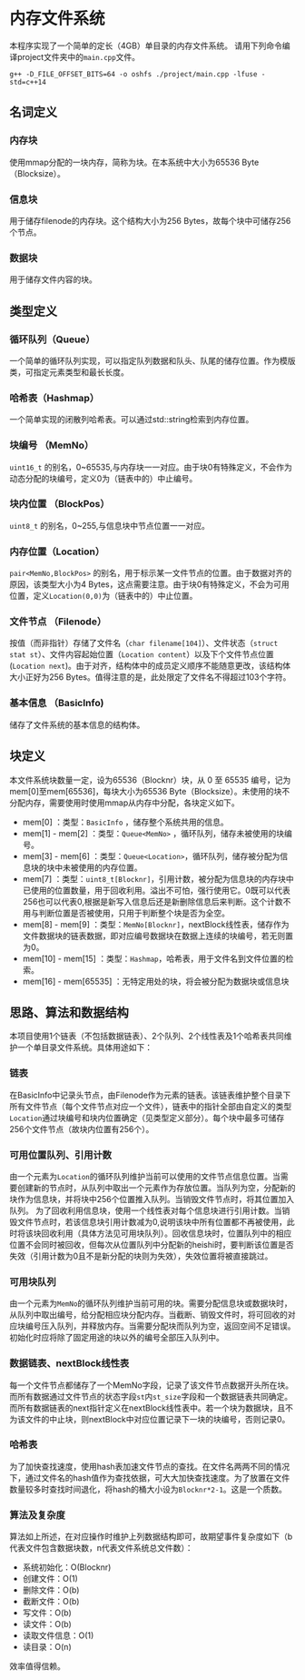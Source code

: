 # 内存文件系统

本程序实现了一个简单的定长（4GB）单目录的内存文件系统。
请用下列命令编译project文件夹中的``main.cpp``文件。

```
g++ -D_FILE_OFFSET_BITS=64 -o oshfs ./project/main.cpp -lfuse -std=c++14
```

## 名词定义

### 内存块

使用mmap分配的一块内存，简称为块。在本系统中大小为65536 Byte（Blocksize）。

### 信息块

用于储存filenode的内存块。这个结构大小为256 Bytes，故每个块中可储存256个节点。

### 数据块

用于储存文件内容的块。

## 类型定义

### 循环队列（Queue）

一个简单的循环队列实现，可以指定队列数据和队头、队尾的储存位置。作为模版类，可指定元素类型和最长长度。

### 哈希表（Hashmap）

一个简单实现的闭散列哈希表。可以通过std::string检索到内存位置。

### 块编号 （MemNo）

``uint16_t`` 的别名，0~65535,与内存块一一对应。由于块0有特殊定义，不会作为动态分配的块编号，定义0为（链表中的）中止编号。

### 块内位置 （BlockPos）

``uint8_t`` 的别名，0~255,与信息块中节点位置一一对应。

### 内存位置（Location）

``pair<MemNo,BlockPos>`` 的别名，用于标示某一文件节点的位置。由于数据对齐的原因，该类型大小为4 Bytes，这点需要注意。由于块0有特殊定义，不会为可用位置，定义``Location(0,0)``为（链表中的）中止位置。

### 文件节点 （Filenode）

按值（而非指针）存储了文件名（``char filename[104]``）、文件状态（``struct stat st``）、文件内容起始位置（``Location content``）以及下个文件节点位置(``Location next``)。由于对齐，结构体中的成员定义顺序不能随意更改，该结构体大小正好为256 Bytes。值得注意的是，此处限定了文件名不得超过103个字符。

### 基本信息 （BasicInfo)

储存了文件系统的基本信息的结构体。

## 块定义

本文件系统块数量一定，设为65536（Blocknr）块，从 0 至 65535 编号，记为mem[0]至mem[65536]，每块大小为65536 Byte（Blocksize）。未使用的块不分配内存，需要使用时使用mmap从内存中分配，各块定义如下。

* mem[0] ：类型：``BasicInfo`` ，储存整个系统共用的信息。 
* mem[1] - mem[2] ：类型：``Queue<MemNo>`` ，循环队列，储存未被使用的块编号。
* mem[3] - mem[6] ：类型：``Queue<Location>``，循环队列，储存被分配为信息块的块中未被使用的内存位置。
* mem[7] ：类型：``uint8_t[Blocknr]``，引用计数，被分配为信息块的内存块中已使用的位置数量，用于回收利用。溢出不可怕，强行使用它。0既可以代表256也可以代表0,根据是新写入信息后还是新删除信息后来判断。这个计数不用与判断位置是否被使用，只用于判断整个块是否为全空。
* mem[8] - mem[9] ：类型：``MemNo[Blocknr]``，nextBlock线性表，储存作为文件数据块的链表数据，即对应编号数据块在数据上连续的块编号，若无则置为0。
* mem[10] - mem[15] ：类型：``Hashmap``，哈希表，用于文件名到文件位置的检索。
* mem[16] - mem[65535] ：无特定用处的块，将会被分配为数据块或信息块

## 思路、算法和数据结构

本项目使用1个链表（不包括数据链表）、2个队列、2个线性表及1个哈希表共同维护一个单目录文件系统。具体用途如下：

### 链表

在BasicInfo中记录头节点，由Filenode作为元素的链表。该链表维护整个目录下所有文件节点（每个文件节点对应一个文件），链表中的指针全部由自定义的类型``Location``通过块编号和块内位置确定（见类型定义部分）。每个块中最多可储存256个文件节点（故块内位置有256个）。

### 可用位置队列、引用计数

由一个元素为``Location``的循环队列维护当前可以使用的文件节点信息位置。当需要创建新的节点时，从队列中取出一个元素作为存放位置。当队列为空，分配新的块作为信息块，并将块中256个位置推入队列。当销毁文件节点时，将其位置加入队列。
为了回收利用信息块，使用一个线性表对每个信息块进行引用计数。当销毁文件节点时，若该信息块引用计数减为0,说明该块中所有位置都不再被使用，此时将该块回收利用（具体方法见可用块队列）。回收信息块时，位置队列中的相应位置不会同时被回收，但每次从位置队列中分配新的heishi时，要判断该位置是否失效（引用计数为0且不是新分配的块则为失效），失效位置将被直接跳过。

### 可用块队列

由一个元素为``MemNo``的循环队列维护当前可用的块。需要分配信息块或数据块时，从队列中取出编号，给分配相应块分配内存。当截断、销毁文件时，将可回收的对应块编号压入队列，并释放内存。当需要分配块而队列为空，返回空间不足错误。初始化时应将除了固定用途的块以外的编号全部压入队列中。

### 数据链表、nextBlock线性表

每一个文件节点都储存了一个MemNo字段，记录了该文件节点数据开头所在块。而所有数据通过文件节点的状态字段``st``内``st_size``字段和一个数据链表共同确定。而所有数据链表的next指针定义在nextBlock线性表中。若一个块为数据块，且不为该文件的中止块，则nextBlock中对应位置记录下一块的块编号，否则记录0。

### 哈希表

为了加快查找速度，使用hash表加速文件节点的查找。在文件名两两不同的情况下，通过文件名的hash值作为查找依据，可大大加快查找速度。为了放置在文件数量较多时查找时间退化，将hash的桶大小设为``Blocknr*2-1``。这是一个质数。

### 算法及复杂度

算法如上所述，在对应操作时维护上列数据结构即可，故期望事件复杂度如下（b代表文件包含数据块数，n代表文件系统总文件数）：

* 系统初始化：O(Blocknr)
* 创建文件：O(1)
* 删除文件：O(b)
* 截断文件：O(b)
* 写文件：O(b)
* 读文件：O(b)
* 读取文件信息：O(1)
* 读目录：O(n)

效率值得信赖。